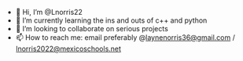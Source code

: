 - 👋 Hi, I’m @Lnorris22
- 🌱 I’m currently learning the ins and outs of c++ and python 
- 💞️ I’m looking to collaborate on serious projects
- 📫 How to reach me: email preferably @laynenorris36@gmail.com / lnorris2022@mexicoschools.net

<!---
Lnorris22/Lnorris22 is a ✨ special ✨ repository because its `README.md` (this file) appears on your GitHub profile.
You can click the Preview link to take a look at your changes.
--->

